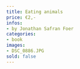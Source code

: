```yaml
---
title: Eating animals
price: €2,-
infos:  
- by Jonathan Safran Foer
categories:
- book
images:
- DSC_0886.JPG
sold: false
---
```

